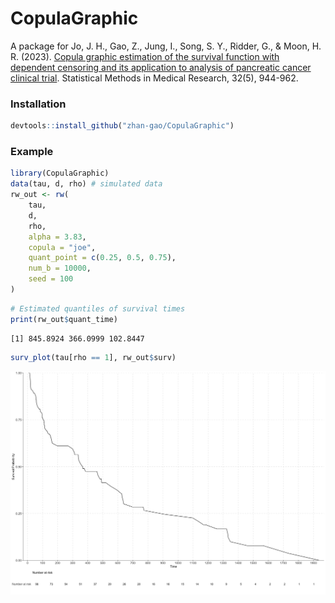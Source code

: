 # CopulaGraphic
A package for Jo, J. H., Gao, Z., Jung, I., Song, S. Y., Ridder, G., & Moon, H. R. (2023). [Copula graphic estimation of the survival function with dependent censoring and its application to analysis of pancreatic cancer clinical trial](https://journals.sagepub.com/doi/10.1177/09622802231158812). Statistical Methods in Medical Research, 32(5), 944-962.

### Installation

```R
devtools::install_github("zhan-gao/CopulaGraphic")
```

### Example

```R
library(CopulaGraphic)
data(tau, d, rho) # simulated data
rw_out <- rw(
    tau,
    d,
    rho,
    alpha = 3.83,
    copula = "joe",
    quant_point = c(0.25, 0.5, 0.75),
    num_b = 10000,
    seed = 100
)
```

```R
# Estimated quantiles of survival times
print(rw_out$quant_time)
```

```
[1] 845.8924 366.0999 102.8447
```

```R
surv_plot(tau[rho == 1], rw_out$surv)
```

![surv_plot](surv_plot.png)
